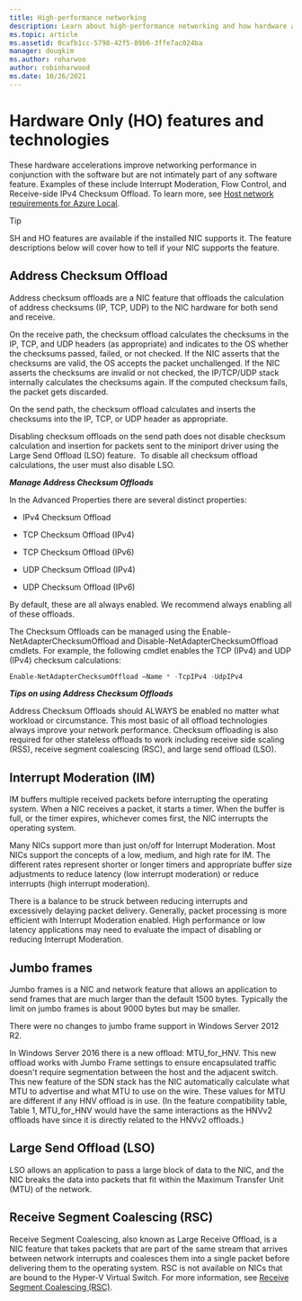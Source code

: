 ```yaml
---
title: High-performance networking
description: Learn about high-performance networking and how hardware accelerations improve networking performance in conjunction with the software but are not intimately part of any software feature.
ms.topic: article
ms.assetid: 0cafb1cc-5798-42f5-89b6-3ffe7ac024ba
manager: dougkim
ms.author: roharwoo
author: robinharwood
ms.date: 10/26/2021
---
```


# Hardware Only (HO) features and technologies

These hardware accelerations improve networking performance in conjunction with the software but are not intimately part of any software feature. Examples of these include Interrupt Moderation, Flow Control, and Receive-side IPv4 Checksum Offload. To learn more, see [Host network requirements for Azure Local](/azure/azure-local/concepts/host-network-requirements?context=/windows-server/context/windows-server-edge-networking).

>[!TIP]
>SH and HO features are available if the installed NIC supports it. The feature descriptions below will cover how to tell if your NIC supports the feature.

## Address Checksum Offload

Address checksum offloads are a NIC feature that offloads the calculation of address checksums (IP, TCP, UDP) to the NIC hardware for both send and receive.

On the receive path, the checksum offload calculates the checksums in the IP, TCP, and UDP headers (as appropriate) and indicates to the OS whether the checksums passed, failed, or not checked. If the NIC asserts that the checksums are valid, the OS accepts the packet unchallenged. If the NIC asserts the checksums are invalid or not checked, the IP/TCP/UDP stack internally calculates the checksums again. If the computed checksum fails, the packet gets discarded.

On the send path, the checksum offload calculates and inserts the checksums into the IP, TCP, or UDP header as appropriate.

Disabling checksum offloads on the send path does not disable checksum calculation and insertion for packets sent to the miniport driver using the Large Send Offload (LSO) feature.  To disable all checksum offload calculations, the user must also disable LSO.

_**Manage Address Checksum Offloads**_

In the Advanced Properties there are several distinct properties:

-   IPv4 Checksum Offload

-   TCP Checksum Offload (IPv4)

-   TCP Checksum Offload (IPv6)

-   UDP Checksum Offload (IPv4)

-   UDP Checksum Offload (IPv6)

By default, these are all always enabled. We recommend always enabling all of these offloads.

The Checksum Offloads can be managed using the Enable-NetAdapterChecksumOffload and Disable-NetAdapterChecksumOffload cmdlets. For example, the following cmdlet enables the TCP (IPv4) and UDP (IPv4) checksum calculations:

```PowerShell
Enable-NetAdapterChecksumOffload –Name * -TcpIPv4 -UdpIPv4
```

_**Tips on using Address Checksum Offloads**_

Address Checksum Offloads should ALWAYS be enabled no matter what workload or circumstance. This most basic of all offload technologies always improve your network performance. Checksum offloading is also required for other stateless offloads to work including receive side scaling (RSS), receive segment coalescing (RSC), and large send offload (LSO).

## Interrupt Moderation (IM)

IM buffers multiple received packets before interrupting the operating system. When a NIC receives a packet, it starts a timer. When the buffer is full, or the timer expires, whichever comes first, the NIC interrupts the operating system.

Many NICs support more than just on/off for Interrupt Moderation. Most NICs support the concepts of a low, medium, and high rate for IM. The different rates represent shorter or longer timers and appropriate buffer size adjustments to reduce latency (low interrupt moderation) or reduce interrupts (high interrupt moderation).

There is a balance to be struck between reducing interrupts and excessively delaying packet delivery. Generally, packet processing is more efficient with Interrupt Moderation enabled. High performance or low latency applications may need to evaluate the impact of disabling or reducing Interrupt Moderation.

## Jumbo frames

Jumbo frames is a NIC and network feature that allows an application to send frames that are much larger than the default 1500 bytes. Typically the limit on jumbo frames is about 9000 bytes but may be smaller.

There were no changes to jumbo frame support in Windows Server 2012 R2.

In Windows Server 2016 there is a new offload: MTU_for_HNV. This new offload works with Jumbo Frame settings to ensure encapsulated traffic doesn't require segmentation between the host and the adjacent switch. This new feature of the SDN stack has the NIC automatically calculate what MTU to advertise and what MTU to use on the wire. These values for MTU are different if any HNV offload is in use. (In the feature compatibility table, Table 1, MTU_for_HNV would have the same interactions as the HNVv2 offloads have since it is directly related to the HNVv2 offloads.)

## Large Send Offload (LSO)

LSO allows an application to pass a large block of data to the NIC, and the NIC breaks the data into packets that fit within the Maximum Transfer Unit (MTU) of the network.

## Receive Segment Coalescing (RSC)

Receive Segment Coalescing, also known as Large Receive Offload, is a NIC feature that takes packets that are part of the same stream that arrives between network interrupts and coalesces them into a single packet before delivering them to the operating system. RSC is not available on NICs that are bound to the Hyper-V Virtual Switch. For more information, see [Receive Segment Coalescing (RSC)](./rsc-in-the-vswitch.md).
